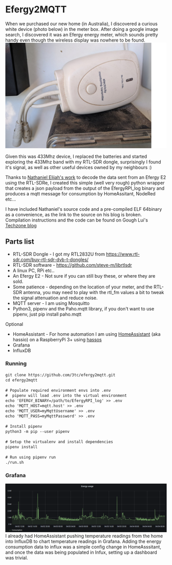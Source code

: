 
# Efergy2MQTT
When we purchased our new home (in Australia), I discovered a curious white device (photo below) in the meter box.  After doing a google image search, I discovered it was an Efergy energy meter, which sounds pretty handy even though the wireless display was nowhere to be found.
![Efergy E2](images/efergy-transmitter.png)

Given this was 433Mhz device, I replaced the batteries and started exploring the 433Mhz band with my RTL-SDR dongle, surprisingly I found it's signal, as well as other useful devices owned by my neighbours :)

Thanks to [Nathaniel Elijah's work](https://rtlsdr-dongle.blogspot.com/2013/11/finally-complete-working-prototype-of.html) to decode the data sent from an Efergy E2 using the RTL-SDRe, I created this simple (well very rough) python wrapper that creates a json payload from the output of the EfergyRPI_log binary and produces a mqtt message for consumption by HomeAssitant, NodeRed etc...

I have included Nathaniel's source code and a pre-compiled ELF 64binary as a convenience, as the link to the source on his blog is broken. Compilation instructions and the code can be found on Gough Lui's [Techzone blog](https://goughlui.com/2013/11/14/efergy-energy-monitor-decoding-with-rtl-sdr/)

## Parts list

* RTL-SDR Dongle - I got my RTL2832U from https://www.rtl-sdr.com/buy-rtl-sdr-dvb-t-dongles/
* RTL-SDR software - https://github.com/steve-m/librtlsdr
* A linux PC, RPi etc..
* An Efergy E2 - Not sure if you can still buy these, or where they are sold.
* Some patience - depending on the location of your meter, and the RTL-SDR antenna, you may need to play with the rtl_fm values a bit to tweak the signal attenuation and reduce noise.
* MQTT server - I am using Mosquitto
* Python3, pipenv and the Paho.mqtt library, if you don't want to use pipenv, just pip install paho.mqtt 

Optional
* HomeAssistant - For home automation I am using [HomeAssistant](https://www.home-assistant.io/getting-started/) (aka hassio) on a RaspberryPi 3+ using [hassos](https://www.home-assistant.io/installation/raspberrypi)
* Grafana
* InfluxDB

### Running
```
git clone https://github.com/3tc/efergy2mqtt.git
cd efergy2mqtt

# Populate required environment envs into .env
#  pipenv will load .env into the virtual environment 
echo 'EFERGY_BINARY=/path/to/EfergyRPI_log' >> .env
echo 'MQTT_HOST=mqtt.host' >> .env
echo 'MQTT_USER=myMqttUsername' >> .env
echo 'MQTT_PASS=myMqttPassword' >> .env

# Install pipenv
python3 -m pip --user pipenv

# Setup the virtualenv and install dependencies
pipenv install

# Run using pipenv run
./run.sh
```

### Grafana
![Grafana dashboard](images/energy-consumption.png)
I already had HomeAssistant pushing temperature readings from the home into InfluxDB to chart temperature readings in Grafana.  Adding the energy consumption data to influx was a simple config change in HomeAsssitant, and once the data was being populated in Infux, setting up a dashboard was trivial.

